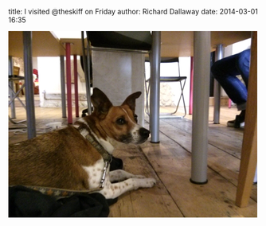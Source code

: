 
title: I visited @theskiff on Friday
author: Richard Dallaway
date: 2014-03-01 16:35

<div><a href="/media/tp_IMG_20140228_130538.jpg"><img src="/media/tp_thumb_IMG_20140228_130538.jpg" width="500" height="375"/></a></div>


  
      